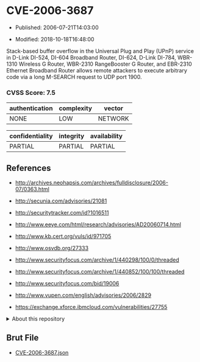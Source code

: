 # CVE-2006-3687

- Published: 2006-07-21T14:03:00

- Modified: 2018-10-18T16:48:00

Stack-based buffer overflow in the Universal Plug and Play (UPnP) service in D-Link DI-524, DI-604 Broadband Router, DI-624, D-Link DI-784, WBR-1310 Wireless G Router, WBR-2310 RangeBooster G Router, and EBR-2310 Ethernet Broadband Router allows remote attackers to execute arbitrary code via a long M-SEARCH request to UDP port 1900.

### CVSS Score: **7.5**

| authentication | complexity | vector |
| --- | --- | --- |
| NONE | LOW | NETWORK |

| confidentiality | integrity | availability |
| --- | --- | --- |
| PARTIAL | PARTIAL | PARTIAL |

## References

* http://archives.neohapsis.com/archives/fulldisclosure/2006-07/0363.html

* http://secunia.com/advisories/21081

* http://securitytracker.com/id?1016511

* http://www.eeye.com/html/research/advisories/AD20060714.html

* http://www.kb.cert.org/vuls/id/971705

* http://www.osvdb.org/27333

* http://www.securityfocus.com/archive/1/440298/100/0/threaded

* http://www.securityfocus.com/archive/1/440852/100/100/threaded

* http://www.securityfocus.com/bid/19006

* http://www.vupen.com/english/advisories/2006/2829

* https://exchange.xforce.ibmcloud.com/vulnerabilities/27755

<details>
<summary>About this repository</summary> 

  This repository is part of the project [Live Hack CVE](https://github.com/Live-Hack-CVE). Main website can be found [www.live-hack.org](https://www.live-hack.org) 
  
  Made by [Sn0wAlice](https://github.com/Sn0wAlice) for the people that care about security and need to have a feed of the latest CVEs. Hope you enjoy it, don't forget to star the repo and follow me on [Twitter](https://twitter.com/Sn0wAlice) and [Github](https://github.com/Sn0wAlice). And that is my [personnal website](https://www.alice-snow.me/)

  - [Home Page](https://github.com/Live-Hack-CVE)
  - [Framework](https://github.com/Live-Hack-CVE/cve-framework)
  - [CVE database](https://github.com/Live-Hack-CVE/full_database)
  - [Changelog](https://github.com/Live-Hack-CVE/Changelog)
</details>

## Brut File

* [CVE-2006-3687.json](https://raw.githubusercontent.com/Live-Hack-CVE/full_database/main/cves/2006/CVE-2006-3687.json)

